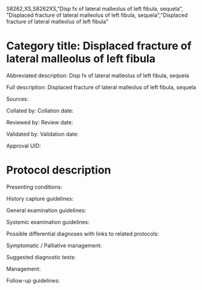 S8262,XS,S8262XS,"Disp fx of lateral malleolus of left fibula, sequela", "Displaced fracture of lateral malleolus of left fibula, sequela","Displaced fracture of lateral malleolus of left fibula"
# Category title: Displaced fracture of lateral malleolus of left fibula

Abbreviated description: Disp fx of lateral malleolus of left fibula, sequela

Full description: Displaced fracture of lateral malleolus of left fibula, sequela

Sources:

Collated by:
Collation date:

Reviewed by:
Review date:

Validated by:
Validation date:

Approval UID:

# Protocol description

Presenting conditions:

History capture guidelines:

General examination guidelines:

Systemic examination guidelines:

Possible differential diagnoses with links to related protocols:

Symptomatic / Palliative management:

Suggested diagnostic tests:

Management:

Follow-up guidelines:
